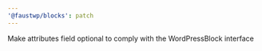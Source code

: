 ```yaml
---
'@faustwp/blocks': patch
---
```


Make attributes field optional to comply with the WordPressBlock interface
